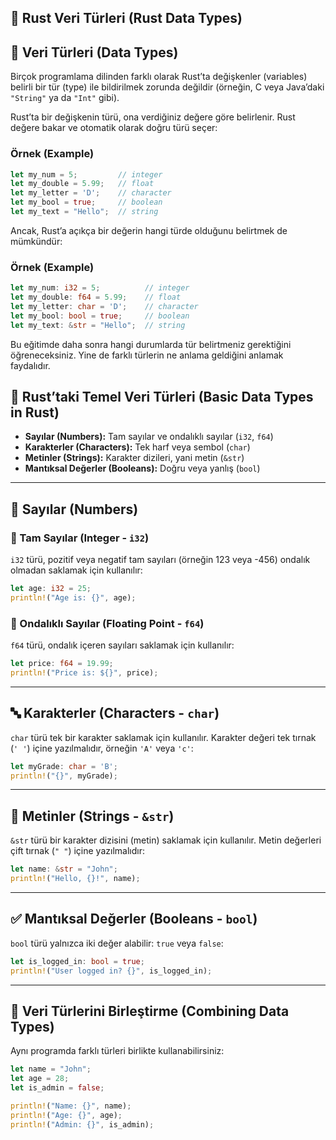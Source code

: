 ## 🔢 Rust Veri Türleri (Rust Data Types)

## 📌 Veri Türleri (Data Types)

Birçok programlama dilinden farklı olarak Rust’ta değişkenler (variables) belirli bir tür (type) ile bildirilmek zorunda değildir (örneğin, C veya Java’daki `"String"` ya da `"Int"` gibi).

Rust’ta bir değişkenin türü, ona verdiğiniz değere göre belirlenir. Rust değere bakar ve otomatik olarak doğru türü seçer:

### Örnek (Example)

```rust
let my_num = 5;         // integer
let my_double = 5.99;   // float
let my_letter = 'D';    // character
let my_bool = true;     // boolean
let my_text = "Hello";  // string
```

Ancak, Rust’a açıkça bir değerin hangi türde olduğunu belirtmek de mümkündür:

### Örnek (Example)

```rust
let my_num: i32 = 5;          // integer
let my_double: f64 = 5.99;    // float
let my_letter: char = 'D';    // character
let my_bool: bool = true;     // boolean
let my_text: &str = "Hello";  // string
```

Bu eğitimde daha sonra hangi durumlarda tür belirtmeniz gerektiğini öğreneceksiniz. Yine de farklı türlerin ne anlama geldiğini anlamak faydalıdır.

## 📂 Rust’taki Temel Veri Türleri (Basic Data Types in Rust)

* **Sayılar (Numbers):** Tam sayılar ve ondalıklı sayılar (`i32`, `f64`)
* **Karakterler (Characters):** Tek harf veya sembol (`char`)
* **Metinler (Strings):** Karakter dizileri, yani metin (`&str`)
* **Mantıksal Değerler (Booleans):** Doğru veya yanlış (`bool`)

---

## 🔢 Sayılar (Numbers)

### 🔸 Tam Sayılar (Integer - `i32`)

`i32` türü, pozitif veya negatif tam sayıları (örneğin 123 veya -456) ondalık olmadan saklamak için kullanılır:

```rust
let age: i32 = 25;
println!("Age is: {}", age);
```

### 🔸 Ondalıklı Sayılar (Floating Point - `f64`)

`f64` türü, ondalık içeren sayıları saklamak için kullanılır:

```rust
let price: f64 = 19.99;
println!("Price is: ${}", price);
```

---

## 🔤 Karakterler (Characters - `char`)

`char` türü tek bir karakter saklamak için kullanılır. Karakter değeri tek tırnak (`' '`) içine yazılmalıdır, örneğin `'A'` veya `'c'`:

```rust
let myGrade: char = 'B';
println!("{}", myGrade);
```

---

## 📜 Metinler (Strings - `&str`)

`&str` türü bir karakter dizisini (metin) saklamak için kullanılır. Metin değerleri çift tırnak (`" "`) içine yazılmalıdır:

```rust
let name: &str = "John";
println!("Hello, {}!", name);
```

---

## ✅ Mantıksal Değerler (Booleans - `bool`)

`bool` türü yalnızca iki değer alabilir: `true` veya `false`:

```rust
let is_logged_in: bool = true;
println!("User logged in? {}", is_logged_in);
```

---

## 🔗 Veri Türlerini Birleştirme (Combining Data Types)

Aynı programda farklı türleri birlikte kullanabilirsiniz:

```rust
let name = "John";
let age = 28;
let is_admin = false;

println!("Name: {}", name);
println!("Age: {}", age);
println!("Admin: {}", is_admin);
```
